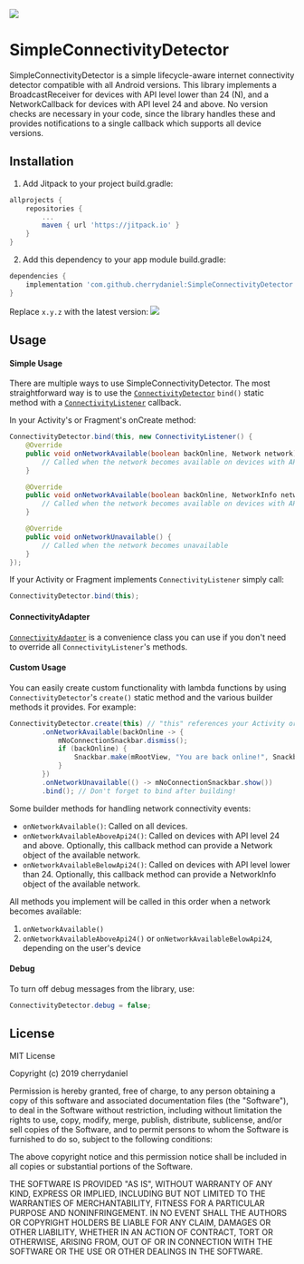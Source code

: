 [![](https://jitpack.io/v/cherrydaniel/SimpleConnectivityDetector.svg)](https://jitpack.io/#cherrydaniel/SimpleConnectivityDetector)

# SimpleConnectivityDetector

SimpleConnectivityDetector is a simple lifecycle-aware internet connectivity detector compatible with all Android versions.
This library implements a BroadcastReceiver for devices with API level lower than 24 (N), and a NetworkCallback for devices with API level 24 and above.
No version checks are necessary in your code, since the library handles these and provides notifications to a single callback which supports all device versions.

## Installation

1. Add Jitpack to your project build.gradle:

```groovy
allprojects {
    repositories {
        ...
        maven { url 'https://jitpack.io' }
    }
}
```

2. Add this dependency to your app module build.gradle:

```groovy
dependencies {
    implementation 'com.github.cherrydaniel:SimpleConnectivityDetector:x.y.z'
}
```

Replace `x.y.z` with the latest version: [![](https://jitpack.io/v/cherrydaniel/SimpleConnectivityDetector.svg)](https://jitpack.io/#cherrydaniel/SimpleConnectivityDetector)

## Usage

#### Simple Usage

There are multiple ways to use SimpleConnectivityDetector.
The most straightforward way is to use the [`ConnectivityDetector`](simpleconnectivitydetector/src/main/java/com/wildcherryapps/simpleconnectivitydetector/ConnectivityDetector.java) `bind()` static method with a [`ConnectivityListener`](simpleconnectivitydetector/src/main/java/com/wildcherryapps/simpleconnectivitydetector/ConnectivityListener.java) callback.

In your Activity's or Fragment's onCreate method:
```java
ConnectivityDetector.bind(this, new ConnectivityListener() {
    @Override
    public void onNetworkAvailable(boolean backOnline, Network network) {
        // Called when the network becomes available on devices with API level 24 and above
    }

    @Override
    public void onNetworkAvailable(boolean backOnline, NetworkInfo networkInfo) {
        // Called when the network becomes available on devices with API level lower than 24
    }

    @Override
    public void onNetworkUnavailable() {
        // Called when the network becomes unavailable
    }
});
```

If your Activity or Fragment implements `ConnectivityListener` simply call:
```java
ConnectivityDetector.bind(this);
```

#### ConnectivityAdapter

[`ConnectivityAdapter`](simpleconnectivitydetector/src/main/java/com/wildcherryapps/simpleconnectivitydetector/ConnectivityAdapter.java) is a convenience class you can use if you don't need to override all `ConnectivityListener`'s methods.

#### Custom Usage

You can easily create custom functionality with lambda functions by using `ConnectivityDetector`'s `create()` static method and the various builder methods it provides. For example:
```java
ConnectivityDetector.create(this) // "this" references your Activity or Fragment
        .onNetworkAvailable(backOnline -> {
            mNoConnectionSnackbar.dismiss();
            if (backOnline) {
                Snackbar.make(mRootView, "You are back online!", Snackbar.LENGTH_LONG).show();
            }
        })
        .onNetworkUnavailable(() -> mNoConnectionSnackbar.show())
        .bind(); // Don't forget to bind after building!
```

Some builder methods for handling network connectivity events:
- `onNetworkAvailable()`: Called on all devices.
- `onNetworkAvailableAboveApi24()`: Called on devices with API level 24 and above. Optionally, this callback method can provide a Network object of the available network.
- `onNetworkAvailableBelowApi24()`: Called on devices with API level lower than 24. Optionally, this callback method can provide a NetworkInfo object of the available network.

All methods you implement will be called in this order when a network becomes available:
1. `onNetworkAvailable()`
2. `onNetworkAvailableAboveApi24()` or `onNetworkAvailableBelowApi24`, depending on the user's device

#### Debug

To turn off debug messages from the library, use:
```java
ConnectivityDetector.debug = false;
```

## License

MIT License

Copyright (c) 2019 cherrydaniel

Permission is hereby granted, free of charge, to any person obtaining a copy
of this software and associated documentation files (the "Software"), to deal
in the Software without restriction, including without limitation the rights
to use, copy, modify, merge, publish, distribute, sublicense, and/or sell
copies of the Software, and to permit persons to whom the Software is
furnished to do so, subject to the following conditions:

The above copyright notice and this permission notice shall be included in all
copies or substantial portions of the Software.

THE SOFTWARE IS PROVIDED "AS IS", WITHOUT WARRANTY OF ANY KIND, EXPRESS OR
IMPLIED, INCLUDING BUT NOT LIMITED TO THE WARRANTIES OF MERCHANTABILITY,
FITNESS FOR A PARTICULAR PURPOSE AND NONINFRINGEMENT. IN NO EVENT SHALL THE
AUTHORS OR COPYRIGHT HOLDERS BE LIABLE FOR ANY CLAIM, DAMAGES OR OTHER
LIABILITY, WHETHER IN AN ACTION OF CONTRACT, TORT OR OTHERWISE, ARISING FROM,
OUT OF OR IN CONNECTION WITH THE SOFTWARE OR THE USE OR OTHER DEALINGS IN THE
SOFTWARE.

